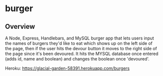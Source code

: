 # burger

## Overview
A Node, Express, Handlebars, and MySQL burger app that lets users input the names of burgers they'd like to eat which shows up on the left side of the page, then if the user hits the devour button it moves to the right side of the page since it's been devoured.  It hits the MYSQL database once entered (adds id, name and boolean) and changes the boolean once 'devoured'. 

Heroku: https://glacial-garden-58391.herokuapp.com/burgers
